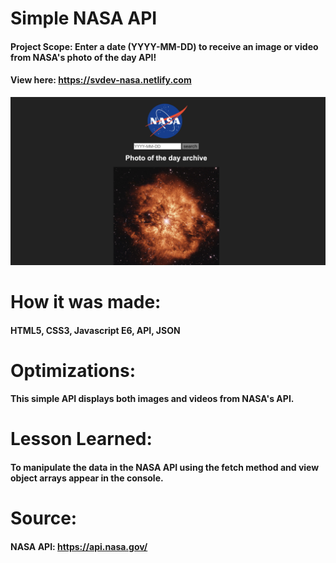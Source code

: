 # Simple NASA API
#### Project Scope: Enter a date (YYYY-MM-DD) to receive an image or video from NASA's photo of the day API!
#### View here: https://svdev-nasa.netlify.com
![](simpleApiNasa/simpleNasa.png)

# How it was made:
#### HTML5, CSS3, Javascript E6, API, JSON

# Optimizations:
#### This simple API displays both images and videos from NASA's API.

# Lesson Learned: 
#### To manipulate the data in the NASA API using the fetch method and view object arrays appear in the console. 

# Source: 
#### NASA API: https://api.nasa.gov/
